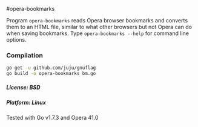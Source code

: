 #opera-bookmarks

Program `opera-bookmarks` reads Opera browser bookmarks and converts them to an HTML file, similar to what other
browsers but not Opera can do when saving bookmarks. Type `opera-bookmarks --help` for command line options.

### Compilation
```bash
go get -u github.com/juju/gnuflag
go build -o opera-bookmarks bm.go
```

##### License: BSD
##### Platform: Linux
Tested with Go v1.7.3 and Opera 41.0
